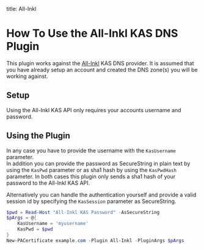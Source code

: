 title: All-Inkl

# How To Use the All-Inkl KAS DNS Plugin

This plugin works against the [All-Inkl](https://www.all-inkl.com/) KAS DNS provider. It is assumed that you have already setup an account and created the DNS zone(s) you will be working against.

## Setup

Using the All-Inkl KAS API only requires your accounts username and password.

## Using the Plugin

In any case you have to provide the username with the `KasUsername` parameter.\
In addition you can provide the password as SecureString in plain text by using the `KasPwd` parameter or as sha1 hash by using the `KasPwdHash` parameter. In both cases this plugin only sends a sha1 hash of your password to the All-Inkl KAS API.

Alternatively you can handle the authentication yourself and provide a valid session id by specifying the `KasSession` parameter as SecureString.

```powershell
$pwd = Read-Host "All-Inkl KAS Password" -AsSecureString
$pArgs = @{
    KasUsername = 'myusername'
    KasPwd = $pwd
}
New-PACertificate example.com -Plugin All-Inkl -PluginArgs $pArgs
```
